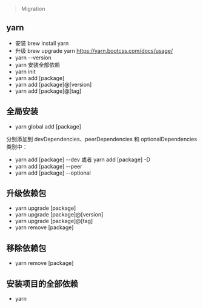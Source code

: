 > Migration

## yarn
* 安装 brew install yarn
* 升级 brew upgrade yarn
https://yarn.bootcss.com/docs/usage/
* yarn --version
* yarn 安装全部依赖
* yarn init
* yarn add [package]
* yarn add [package]@[version]
* yarn add [package]@[tag]

## 全局安装
* yarn global add [package]

分别添加到 devDependencies、peerDependencies 和 optionalDependencies 类别中：
* yarn add [package] --dev    或者 yarn add [package] -D
* yarn add [package] --peer
* yarn add [package] --optional

## 升级依赖包
* yarn upgrade [package]
* yarn upgrade [package]@[version]
* yarn upgrade [package]@[tag]
* yarn remove [package]

## 移除依赖包
* yarn remove [package]

## 安装项目的全部依赖
* yarn